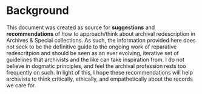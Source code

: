 # Background

This document was created as source for **suggestions** and **recommendations** of how to approach/think about archival redescription in Archives & Special collections. As such, the information provided here does not seek to be the definitive guide to the ongoing work of reparative redescritpion and should be seen as an ever evolving, iterative set of guidelines that archivists and the like can take inspiration from. I do not believe in dogmatic principles, and feel the archival profession rests too frequently on such. In light of this, I hope these recommendations will help archivists to think critically, ethically, and empathetically about the records we care for. 
